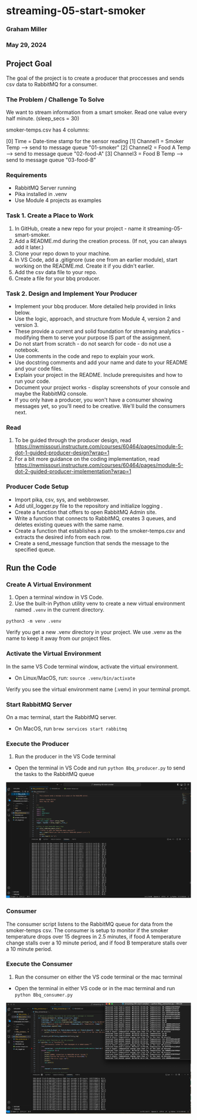 # streaming-05-start-smoker

### Graham Miller
### May 29, 2024

## Project Goal
The goal of the project is to create a producer that proccesses and sends csv data to RabbitMQ for a consumer. 

### The Problem / Challenge To Solve
We want to stream information from a smart smoker. Read one value every half minute. (sleep_secs = 30)

smoker-temps.csv has 4 columns:

[0] Time = Date-time stamp for the sensor reading
[1] Channel1 = Smoker Temp --> send to message queue "01-smoker"
[2] Channel2 = Food A Temp --> send to message queue "02-food-A"
[3] Channel3 = Food B Temp --> send to message queue "03-food-B"

### Requirements
- RabbitMQ Server running
- Pika installed in .venv
- Use Module 4 projects as examples

### Task 1. Create a Place to Work
1. In GitHub, create a new repo for your project - name it streaming-05-smart-smoker.
1. Add a README.md during the creation process. (If not, you can always add it later.)
1. Clone your repo down to your machine.
1. In VS Code, add a .gitignore (use one from an earlier module), start working on the README.md. Create it if you didn't earlier.
1. Add the csv data file to your repo.
1. Create a file for your bbq producer.

### Task 2. Design and Implement Your Producer
- Implement your bbq producer. More detailed help provided in links below. 
- Use the logic, approach, and structure from Module 4, version 2 and version 3.
- These provide a current and solid foundation for streaming analytics - modifying them to serve your purpose IS part of the assignment.
- Do not start from scratch - do not search for code - do not use a notebook.
- Use comments in the code and repo to explain your work. 
- Use docstring comments and add your name and date to your README and your code files. 
- Explain your project in the README. Include prerequisites and how to run your code. 
- Document your project works - display screenshots of your console and maybe the RabbitMQ console. 
- If you only have a producer, you won't have a consumer showing messages yet, so you'll need to be creative. We'll build the consumers next.

### Read 
1. To be guided through the producer design, read https://nwmissouri.instructure.com/courses/60464/pages/module-5-dot-1-guided-producer-design?wrap=1 
2. For a bit more guidance on the coding implementation, read https://nwmissouri.instructure.com/courses/60464/pages/module-5-dot-2-guided-producer-implementation?wrap=1

### Producer Code Setup
- Import pika, csv, sys, and webbrowser.
- Add util_logger.py file to the repository and initialize logging .
- Create a function that offers to open RabbitMQ Admin site. 
- Write a function that connects to RabbitMQ, creates 3 queues, and deletes existing queues with the same name. 
- Create a function that establishes a path to the smoker-temps.csv and extracts the desired info from each row.
- Create a send_message function that sends the message to the specified queue. 

## Run the Code
### Create A Virtual Environment 
1. Open a terminal window in VS Code.
1. Use the built-in Python utility venv to create a new virtual environment named `.venv` in the current directory.

```shell
python3 -m venv .venv
```

Verify you get a new .venv directory in your project. 
We use .venv as the name to keep it away from our project files. 

### Activate the Virtual Environment

In the same VS Code terminal window, activate the virtual environment.

- On Linux/MacOS, run: `source .venv/bin/activate`

Verify you see the virtual environment name (.venv) in your terminal prompt.

### Start RabbitMQ Server

On a mac terminal, start the RabbitMQ server.

- On MacOS, run `brew services start rabbitmq`

### Execute the Producer

1. Run the producer in the VS Code terminal 
- Open the terminal in VS Code and run `python Bbq_producer.py` to send the tasks to the RabbitMQ queue

![Producer Image](image3.png)

### Consumer
The consumer script listens to the RabbitMQ queue for data from the smoker-temps csv. The consumer is setup to monitor if the smoker temperature drops over 15 degrees in 2.5 minutes, if food A temperature change stalls over a 10 minute period, and if food B temperature stalls over a 10 minute period. 

### Execute the Consumer

1. Run the consumer on either the VS code terminal or the mac terminal
- Open the terminal in either VS code or in the mac terminal and run `python Bbq_consumer.py`

![Consumer Image](image4.png)
 
